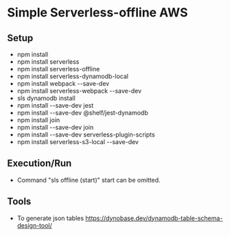 # Simple Serverless-offline AWS

## Setup
 - npm install
 - npm install serverless
 - npm install serverless-offline
 - npm install serverless-dynamodb-local
 - npm install webpack --save-dev
 - npm install serverless-webpack --save-dev
 - sls dynamodb install
 - npm install --save-dev jest
 - npm install --save-dev @shelf/jest-dynamodb
 - npm install join
 - npm install --save-dev join
 - npm install --save-dev serverless-plugin-scripts
 - npm install serverless-s3-local --save-dev

## Execution/Run
 - Command "sls offline (start)" start can be omitted.

## Tools
 - To generate json tables https://dynobase.dev/dynamodb-table-schema-design-tool/ 
